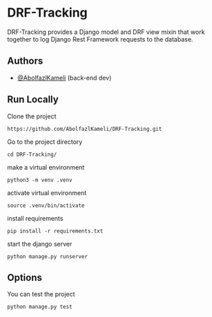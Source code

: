# DRF-Tracking

DRF-Tracking provides a Django model and DRF view mixin that work together to log Django Rest Framework requests to the
database.

## Authors

- [@AbolfazlKameli](https://github.com/AbolfazlKameli/) (back-end dev)

## Run Locally

Clone the project

```shell
https://github.com/AbolfazlKameli/DRF-Tracking.git
```

Go to the project directory

```shell
cd DRF-Tracking/
```

make a virtual environment

```shell
python3 -m venv .venv
```

activate virtual environment

```shell
source .venv/bin/activate 
```

install requirements

```shell
pip install -r requirements.txt
```

start the django server

```shell
python manage.py runserver
```

## Options

You can test the project

```shell
python manage.py test
```
